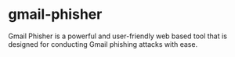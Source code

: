 # gmail-phisher

Gmail Phisher is a powerful and user-friendly web based tool that is designed for conducting Gmail phishing attacks with ease.
